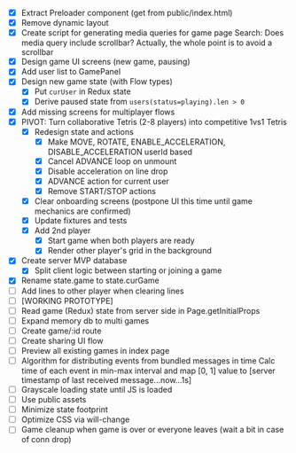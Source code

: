 * [x] Extract Preloader component (get from public/index.html)
* [x] Remove dynamic layout
* [x] Create script for generating media queries for game page
      Search: Does media query include scrollbar? Actually, the whole point is to avoid a scrollbar
* [x] Design game UI screens (new game, pausing)
* [x] Add user list to GamePanel
* [x] Design new game state (with Flow types)
  * [x] Put `curUser` in Redux state
  * [x] Derive paused state from `users(status=playing).len > 0`
* [x] Add missing screens for multiplayer flows
* [x] PIVOT: Turn collaborative Tetris (2-8 players) into competitive 1vs1 Tetris
  * [x] Redesign state and actions
    * [x] Make MOVE, ROTATE, ENABLE_ACCELERATION, DISABLE_ACCELERATION userId based
    * [x] Cancel ADVANCE loop on unmount
    * [x] Disable acceleration on line drop
    * [x] ADVANCE action for current user
    * [x] Remove START/STOP actions
  * [x] Clear onboarding screens (postpone UI this time until game mechanics are confirmed)
  * [x] Update fixtures and tests
  * [x] Add 2nd player
    * [x] Start game when both players are ready
    * [x] Render other player's grid in the background
* [x] Create server MVP database
  * [x] Split client logic between starting or joining a game
* [x] Rename state.game to state.curGame
* [ ] Add lines to other player when clearing lines
* [ ] [WORKING PROTOTYPE]
* [ ] Read game (Redux) state from server side in Page.getInitialProps
* [ ] Expand memory db to multi games
* [ ] Create game/:id route
* [ ] Create sharing UI flow
* [ ] Preview all existing games in index page
* [ ] Algorithm for distributing events from bundled messages in time
      Calc time of each event in min-max interval and map [0, 1] value to [server timestamp of last received message...now...1s]
* [ ] Grayscale loading state until JS is loaded
* [ ] Use public assets
* [ ] Minimize state footprint
* [ ] Optimize CSS via will-change
* [ ] Game cleanup when game is over or everyone leaves (wait a bit in case of conn drop)
